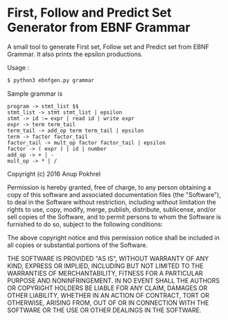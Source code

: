 # First, Follow and Predict Set Generator from EBNF Grammar
A small tool to generate First set, Follow set and Predict set from EBNF Grammar. It also prints the epsilon productions.

Usage :
```sh
$ python3 ebnfgen.py grammar
```

Sample grammar is

    program -> stmt_list $$
    stmt_list -> stmt stmt_list | epsilon
    stmt -> id := expr | read id | write expr
    expr -> term term_tail
    term_tail -> add_op term term_tail | epsilon
    term -> factor factor_tail
    factor_tail -> mult_op factor factor_tail | epsilon
    factor -> ( expr ) | id | number
    add_op -> + | -
    mult_op -> * | /

Copyright (c) 2016 Anup Pokhrel

Permission is hereby granted, free of charge, to any person obtaining a copy of this software and associated documentation files (the "Software"), to deal in the Software without restriction, including without limitation the rights to use, copy, modify, merge, publish, distribute, sublicense, and/or sell copies of the Software, and to permit persons to whom the Software is furnished to do so, subject to the following conditions:

The above copyright notice and this permission notice shall be included in all copies or substantial portions of the Software.

THE SOFTWARE IS PROVIDED "AS IS", WITHOUT WARRANTY OF ANY KIND, EXPRESS OR IMPLIED, INCLUDING BUT NOT LIMITED TO THE WARRANTIES OF MERCHANTABILITY, FITNESS FOR A PARTICULAR PURPOSE AND NONINFRINGEMENT. IN NO EVENT SHALL THE AUTHORS OR COPYRIGHT HOLDERS BE LIABLE FOR ANY CLAIM, DAMAGES OR OTHER LIABILITY, WHETHER IN AN ACTION OF CONTRACT, TORT OR OTHERWISE, ARISING FROM, OUT OF OR IN CONNECTION WITH THE SOFTWARE OR THE USE OR OTHER DEALINGS IN THE SOFTWARE.
